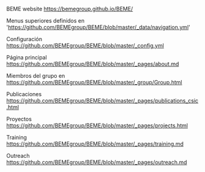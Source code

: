 
BEME website https://bemegroup.github.io/BEME/



Menus superiores definidos en 'https://github.com/BEMEgroup/BEME/blob/master/_data/navigation.yml'

Configuración https://github.com/BEMEgroup/BEME/blob/master/_config.yml

Página principal https://github.com/BEMEgroup/BEME/blob/master/_pages/about.md

Miembros del grupo en https://github.com/BEMEgroup/BEME/blob/master/_group/Group.html

Publicaciones https://github.com/BEMEgroup/BEME/blob/master/_pages/publications_csic.html

Proyectos https://github.com/BEMEgroup/BEME/blob/master/_pages/projects.html

Training https://github.com/BEMEgroup/BEME/blob/master/_pages/training.md

Outreach https://github.com/BEMEgroup/BEME/blob/master/_pages/outreach.md


